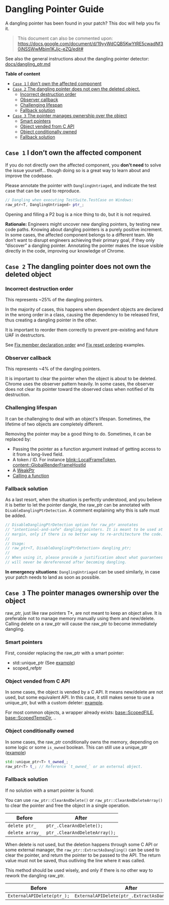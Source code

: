 # Dangling Pointer Guide

A dangling pointer has been found in your patch? This doc will help you fix it.

> This document can also be commented upon:
https://docs.google.com/document/d/19yyWdCQB5KwYtRE5cwadNf30jNSSWwMbim1KJjc-eZQ/edit#

See also the general instructions about the dangling pointer detector:
[docs/dangling_ptr.md](./dangling_ptr.md)

**Table of content**
- [`Case 1` I don’t own the affected component](#i-don_t-own-the-affected-component)
- [`Case 2` The dangling pointer does not own the deleted object.](#the-dangling-pointer-does-not-own-the-deleted-object)
  - [Incorrect destruction order](#incorrect-destruction-order)
  - [Observer callback](#observer-callback)
  - [Challenging lifespan](#challenging-lifespan)
  - [Fallback solution](#fallback-solution)
- [`Case 3` The pointer manages ownership over the object](#the-pointer-manages-ownership-over-the-object)
  - [Smart pointers](#smart-pointers)
  - [Object vended from C API](#object-vended-from-c-api)
  - [Object conditionally owned](#object-conditionally-owned)
  - [Fallback solution](#fallback-solution-1)

## `Case 1` I don’t own the affected component

If you do not directly own the affected component, you **don't need** to solve
the issue yourself… though doing so is a great way to learn about and improve
the codebase.

Please annotate the pointer with `DanglingUntriaged`, and indicate the test case
that can be used to reproduce.
```cpp
// Dangling when executing TestSuite.TestCase on Windows:
raw_ptr<T, DanglingUntriaged> ptr_;
```
Opening and filling a P2 bug is a nice thing to do, but it is not required.

**Rationale:**
Engineers might uncover new dangling pointers, by testing new code paths.
Knowing about dangling pointers is a purely positive increment. In some cases,
the affected component belongs to a different team. We don’t want to disrupt
engineers achieving their primary goal, if they only “discover” a dangling
pointer. Annotating the pointer makes the issue visible directly in the code,
improving our knowledge of Chrome.

## `Case 2` The dangling pointer does not own the deleted object

### Incorrect destruction order

This represents ~25% of the dangling pointers.

In the majority of cases, this happens when dependent objects are declared in
the wrong order in a class, causing the dependency to be released first, thus
creating a dangling pointer in the other.

It is important to reorder them correctly to prevent pre-existing and future UAF
in destructors.

See [Fix member declaration order](https://docs.google.com/document/d/11YYsyPF9rQv_QFf982Khie3YuNPXV0NdhzJPojpZfco/edit?resourcekey=0-h1dr1uDzZGU7YWHth5TRAQ#bookmark=id.jgjtzldk9pvc) and [Fix reset ordering](https://docs.google.com/document/d/11YYsyPF9rQv_QFf982Khie3YuNPXV0NdhzJPojpZfco/edit?resourcekey=0-h1dr1uDzZGU7YWHth5TRAQ#bookmark=id.xdam727ioy4q) examples.

### Observer callback

This represents ~4% of the dangling pointers.

It is important to clear the pointer when the object is about to be deleted.
Chrome uses the observer pattern heavily. In some cases, the observer does not
clear its pointer toward the observed class when notified of its destruction.

### Challenging lifespan

It can be challenging to deal with an object's lifespan. Sometimes, the lifetime
of two objects are completely different.

Removing the pointer may be a good thing to do. Sometimes, it can be replaced
by:
-   Passing the pointer as a function argument instead of getting access to it
    from a long-lived field.
-   A token / ID. For instance
    [blink::LocalFrameToken](https://source.chromium.org/chromium/chromium/src/+/main:third_party/blink/public/common/tokens/tokens.h;drc=898134d0d40dbbcd308e7d51655518ac7c6392b5;l=34),
    [content::GlobalRenderFrameHostId](https://source.chromium.org/chromium/chromium/src/+/main:content/public/browser/global_routing_id.h;drc=898134d0d40dbbcd308e7d51655518ac7c6392b5;l=64)
-   A [WeakPtr](https://docs.google.com/document/d/11YYsyPF9rQv_QFf982Khie3YuNPXV0NdhzJPojpZfco/edit?resourcekey=0-h1dr1uDzZGU7YWHth5TRAQ#bookmark=id.geuhahom0twd)
-   [Calling a function](https://docs.google.com/document/d/11YYsyPF9rQv_QFf982Khie3YuNPXV0NdhzJPojpZfco/edit?resourcekey=0-h1dr1uDzZGU7YWHth5TRAQ#heading=h.wh99ri7bbq23)

### Fallback solution

As a last resort, when the situation is perfectly understood, and you believe it
is better to let the pointer dangle, the raw_ptr can be annotated with
`DisableDanglingPtrDetection`. A comment explaining why this is safe must be
added.

```cpp
// DisableDanglingPtrDetection option for raw_ptr annotates
// "intentional-and-safe" dangling pointers. It is meant to be used at the
// margin, only if there is no better way to re-architecture the code.
//
// Usage:
// raw_ptr<T, DisableDanglingPtrDetection> dangling_ptr;
//
// When using it, please provide a justification about what guarantees that it
// will never be dereferenced after becoming dangling.
```

**In emergency situations**: `DanglingUntriaged` can be used similarly, in case
your patch needs to land as soon as possible.

## `Case 3` The pointer manages ownership over the object

raw_ptr, just like raw pointers T*, are not meant to keep an object alive. It is
preferable not to manage memory manually using them and new/delete. Calling
delete on a raw_ptr will cause the raw_ptr to become immediately dangling.

### Smart pointers

First, consider replacing the raw_ptr with a smart pointer:

-   std::unique_ptr (See
    [example](https://docs.google.com/document/d/11YYsyPF9rQv_QFf982Khie3YuNPXV0NdhzJPojpZfco/edit?resourcekey=0-h1dr1uDzZGU7YWHth5TRAQ#heading=h.6itq8twigqt3))
-   scoped_refptr

### Object vended from C API

In some cases, the object is vended by a C API. It means new/delete are not
used, but some equivalent API. In this case, it still makes sense to use a
unique_ptr, but with a custom deleter:
[example](https://chromium-review.googlesource.com/c/chromium/src/+/3650764).

For most common objects, a wrapper already exists:
[base::ScopedFILE](https://source.chromium.org/chromium/chromium/src/+/main:base/files/scoped_file.h;drc=898134d0d40dbbcd308e7d51655518ac7c6392b5;l=105),
[base::ScopedTempDir](https://source.chromium.org/chromium/chromium/src/+/main:base/files/scoped_temp_dir.h;l=25?q=ScopedTempDir&sq=&ss=chromium%2Fchromium%2Fsrc),
..

### Object conditionally owned

In some cases, the raw_ptr conditionally owns the memory, depending on some
logic or some `is_owned` boolean. This can still use a unique_ptr
([example](https://chromium-review.googlesource.com/c/chromium/src/+/3829302))

```cpp
std::unique_ptr<T> t_owned_;
raw_ptr<T> t_; // Reference `t_owned_` or an external object.
```

### Fallback solution

If no solution with a smart pointer is found:

You can use `raw_ptr::ClearAndDelete()` or `raw_ptr::ClearAndDeleteArray()` to
clear the pointer and free the object in a single operation.

|Before|After |
|--|--|
| `delete ptr_` | `ptr_.ClearAndDelete();`|
| `delete array_` | `ptr_.ClearAndDeleteArray();`|

When delete is not used, but the deletion happens through some C API or some
external manager, the `raw_ptr::ExtractAsDangling()` can be used to clear the
pointer, and return the pointer to be passed to the API. The return value must
not be saved, thus outliving the line where it was called.

This method should be used wisely, and only if there is no other way to rework
the dangling raw_ptr.

|Before|After |
|--|--|
|`ExternalAPIDelete(ptr_);`|`ExternalAPIDelete(ptr_.ExtractAsDangling());`|
